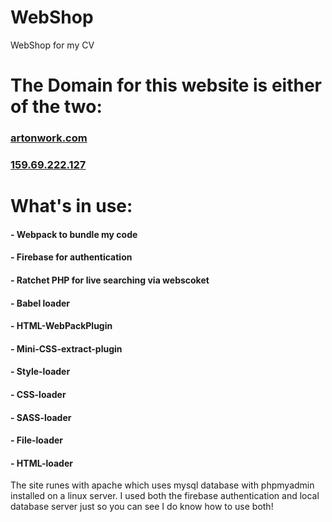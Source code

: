 # WebShop
WebShop for my CV

# The Domain for this website is either of the two:
###                                  [artonwork.com](http://artonwork.com)
###                                  [159.69.222.127](http://159.69.222.127)

# What's in use:
####                - Webpack to bundle my code
####                - Firebase for authentication
####                - Ratchet PHP for live searching via webscoket
####                - Babel loader
####                - HTML-WebPackPlugin
####                - Mini-CSS-extract-plugin
####                - Style-loader
####                - CSS-loader
####                - SASS-loader
####                - File-loader
####                - HTML-loader
                
The site runes with apache which uses mysql database with phpmyadmin installed on a linux server.
I used both the firebase authentication and local database server just so you can see I do know how to use both!
